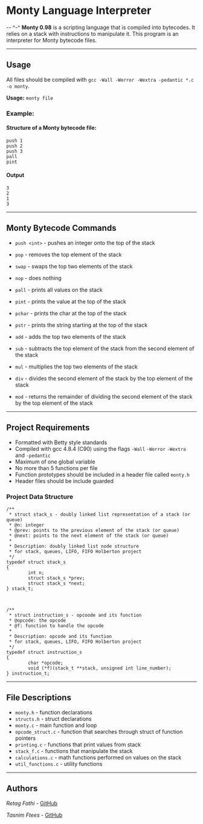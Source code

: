 # Monty Language Interpreter
*--* ^-^
**Monty 0.98** is a scripting language that is compiled into bytecodes. It relies on a stack with instructions to manipulate it. This program is an interpreter for Monty bytecode files.

-------------------

## Usage
 All files should be compiled with `gcc -Wall -Werror -Wextra -pedantic *.c -o monty`.

**Usage:** `monty file`

### Example:
#### Structure of a Monty bytecode file:
    push 1
    push 2
    push 3
    pall
    pint

#### Output
    3
    2
    1
    3

-------------------

## Monty Bytecode Commands
- `push <int>` - pushes an integer onto the top of the stack
- `pop` - removes the top element of the stack
- `swap` - swaps the top two elements of the stack
- `nop` - does nothing


- `pall` - prints all values on the stack
- `pint` - prints the value at the top of the stack
- `pchar` - prints the char at the top of the stack
- `pstr` - prints the string starting at the top of the stack


- `add` - adds the top two elements of the stack
- `sub` - subtracts the top element of the stack from the second element of the stack
- `mul` - multiplies the top two elements of the stack
- `div` - divides the second element of the stack by the top element of the stack
- `mod` - returns the remainder of dividing the second element of the stack by the top element of the stack

-------------------

## Project Requirements
- Formatted with Betty style standards
- Compiled with gcc 4.8.4 (C90) using the flags `-Wall` `-Werror` `-Wextra` and `-pedantic`
- Maximum of one global variable
- No more than 5 functions per file
- Function prototypes should be included in a header file called `monty.h`
- Header files should be include guarded

### Project Data Structure
    /**
     * struct stack_s - doubly linked list representation of a stack (or queue)
     * @n: integer
     * @prev: points to the previous element of the stack (or queue)
     * @next: points to the next element of the stack (or queue)
     *
     * Description: doubly linked list node structure
     * for stack, queues, LIFO, FIFO Holberton project
     */
    typedef struct stack_s
    {
            int n;
            struct stack_s *prev;
            struct stack_s *next;
    } stack_t;



    /**
     * struct instruction_s - opcoode and its function
     * @opcode: the opcode
     * @f: function to handle the opcode
     *
     * Description: opcode and its function
     * for stack, queues, LIFO, FIFO Holberton project
     */
    typedef struct instruction_s
    {
            char *opcode;
            void (*f)(stack_t **stack, unsigned int line_number);
    } instruction_t;

-------------------

## File Descriptions
- `monty.h` - function declarations
- `structs.h` - struct declarations
- `monty.c` - main function and loop
- `opcode_struct.c` - function that searches through struct of function pointers
- `printing.c` - functions that print values from stack
- `stack_f.c` - functions that manipulate the stack
- `calculations.c` - math functions performed on values on the stack
- `util_functions.c` - utility functions

-------------------

## Authors
*Retag Fathi* - [GitHub](http://github.com/RetagFathiAs)

*Tasnim Ftees* - [GitHub](http://github.com/somaftees)
